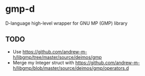 # gmp-d
D-language high-level wrapper for GNU MP (GMP) library

## TODO

- Use https://github.com/andrew-m-h/libgmp/tree/master/source/deimos/gmp
- Merge my Integer struct with https://github.com/andrew-m-h/libgmp/blob/master/source/deimos/gmp/operators.d
